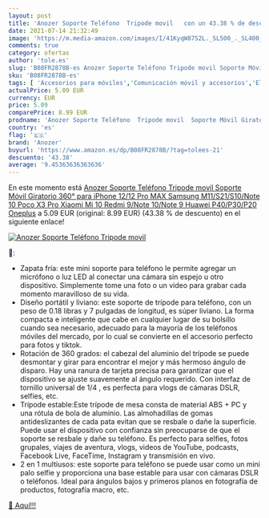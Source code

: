 ```yaml
---
layout: post
title: 'Anozer Soporte Teléfono  Tripode movil   con un 43.38 % de descuento'
date: 2021-07-14 21:32:49
image: 'https://m.media-amazon.com/images/I/41KyqW87S2L._SL500_._SL400_.jpg'
comments: true
category: ofertas
author: 'tole.es'
slug: 'B08FR2878B-es Anozer Soporte Teléfono Tripode movil Soporte Móvil...'
sku: 'B08FR2878B-es'
tags: [ 'Accesorios para móviles','Comunicación móvil y accesorios','Electrónica','Soportes para móviles','anozer','iphone', ]
actualPrice: 5.09 EUR
currency: EUR
price: 5.09
comparePrice: 8.99 EUR
prodname: 'Anozer Soporte Teléfono  Tripode movil  Soporte Móvil Giratorio 360° para iPhone 12/12 Pro MAX Samsung M11/S21/S10/Note 10 Poco X3 Pro Xiaomi Mi 10 Redmi 9/Note 10/Note 9  Huawei P40/P30/P20  Oneplus'
country: 'es'
flag: '🇪🇸'
brand: 'Anozer'
buyurl: 'https://www.amazon.es/dp/B08FR2878B/?tag=tolees-21'
descuento: '43.38'
average: '9.45363636363636'
---
```


En este momento está [Anozer Soporte Teléfono  Tripode movil  Soporte Móvil Giratorio 360° para iPhone 12/12 Pro MAX Samsung M11/S21/S10/Note 10 Poco X3 Pro Xiaomi Mi 10 Redmi 9/Note 10/Note 9  Huawei P40/P30/P20  Oneplus](https://www.amazon.es/dp/B08FR2878B/?tag=tolees-21) a 5.09 EUR (original: 8.99 EUR) (43.38 %  de descuento) en el siguiente enlace!

[![Anozer Soporte Teléfono  Tripode movil  ](https://m.media-amazon.com/images/I/41KyqW87S2L._SL500_._SL400_.jpg)](https://www.amazon.es/dp/B08FR2878B/?tag=tolees-21)

🔎:

- Zapata fría: este mini soporte para teléfono le permite agregar un micrófono o luz LED al conectar una cámara sin espejo u otro dispositivo. Simplemente tome una foto o un video para grabar cada momento maravilloso de su vida.
- Diseño portátil y liviano: este soporte de trípode para teléfono, con un peso de 0.18 libras y 7 pulgadas de longitud, es súper liviano. La forma compacta e inteligente que cabe en cualquier lugar de su bolsillo cuando sea necesario, adecuado para la mayoría de los teléfonos móviles del mercado, por lo cual se convierte en el accesorio perfecto para fotos y tiktok.
- Rotación de 360 grados: el cabezal del aluminio del trípode se puede desmontar y girar para encontrar el mejor y más hermoso ángulo de disparo. Hay una ranura de tarjeta precisa para garantizar que el dispositivo se ajuste suavemente al ángulo requerido. Con interfaz de tornillo universal de 1/4 , es perfecta para vlogs de cámaras DSLR, selfies, etc.
- Trípode estable:Este trípode de mesa consta de material ABS + PC y una rótula de bola de aluminio. Las almohadillas de gomas antideslizantes de cada pata evitan que se resbale o dañe la superficie. Puede usar el dispositivo con confianza sin preocuparse de que el soporte se resbale y dañe su teléfono. Es perfecto para selfies, fotos grupales, viajes de aventura, vlogs, videos de YouTube, podcasts, Facebook Live, FaceTime, Instagram y transmisión en vivo.
- 2 en 1 multiusos: este soporte para teléfono se puede usar como un mini palo selfie y proporciona una base estable para usar con cámaras DSLR o teléfonos. Ideal para ángulos bajos y primeros planos en fotografía de productos, fotografía macro, etc.

[🛒 Aquí!!!](https://www.amazon.es/dp/B08FR2878B/?tag=tolees-21)
